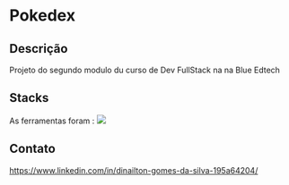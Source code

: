 # Pokedex

## Descrição
Projeto do segundo modulo du curso de Dev FullStack na na Blue Edtech

## Stacks
As ferramentas foram :
<img src="https://cdn.jsdelivr.net/gh/devicons/devicon/icons/javascript/javascript-original.svg" />

          


## Contato
https://www.linkedin.com/in/dinailton-gomes-da-silva-195a64204/

